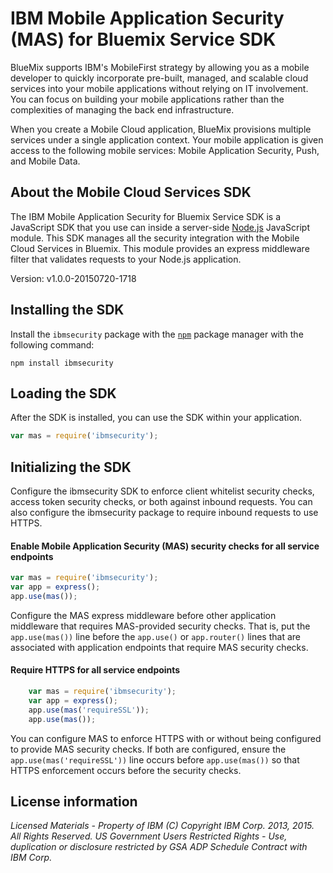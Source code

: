 IBM Mobile Application Security (MAS) for Bluemix Service SDK
===

BlueMix supports IBM's MobileFirst strategy by allowing you as a mobile developer to quickly incorporate pre-built, managed, and scalable cloud services into your mobile applications without relying on IT involvement. You can focus on building your mobile applications rather than the complexities of managing the back end infrastructure.

When you create a Mobile Cloud application, BlueMix provisions multiple services under a single application context. Your mobile application is given access to the following mobile services: Mobile Application Security, Push, and Mobile Data.

About the Mobile Cloud Services SDK
---

The IBM Mobile Application Security for Bluemix Service SDK is a JavaScript SDK that you use can inside a server-side [Node.js](http://nodejs.org) JavaScript module. This SDK manages all the security integration with the Mobile Cloud Services in Bluemix.  This module provides an express middleware filter that validates requests to your Node.js application.

Version: v1.0.0-20150720-1718

## Installing the SDK

Install the `ibmsecurity` package with the [`npm`](https://www.npmjs.org/) package manager with the following command:

```
npm install ibmsecurity
```

## Loading the SDK

After the SDK is installed, you can use the SDK within your application.

```javascript
var mas = require('ibmsecurity');
```

## Initializing the SDK

Configure the ibmsecurity SDK to enforce client whitelist security checks, access token security checks, or both against inbound requests.
You can also configure the ibmsecurity package to require inbound requests to use HTTPS.

#### Enable Mobile Application Security (MAS) security checks for all service endpoints

```javascript
var mas = require('ibmsecurity');   
var app = express();
app.use(mas());
```

Configure the MAS express middleware before other application middleware that requires MAS-provided security checks.  That is,
put the `app.use(mas())` line before the `app.use()` or `app.router()` lines that are associated with application endpoints that require MAS security checks.
    
#### Require HTTPS for all service endpoints

```javascript
    var mas = require('ibmsecurity');   
    var app = express();
    app.use(mas('requireSSL'));
    app.use(mas());
```

You can configure MAS to enforce HTTPS with or without being configured to provide MAS security checks.
If both are configured, ensure the `app.use(mas('requireSSL'))` line occurs before `app.use(mas())` so that
HTTPS enforcement occurs before the security checks.

## License information

*Licensed Materials - Property of IBM
(C) Copyright IBM Corp. 2013, 2015. All Rights Reserved.
US Government Users Restricted Rights - Use, duplication or
disclosure restricted by GSA ADP Schedule Contract with IBM Corp.*
    